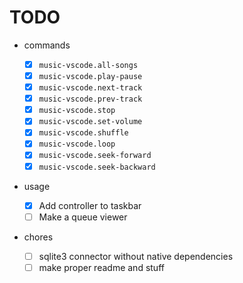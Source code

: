 # TODO

- commands

  - [x] `music-vscode.all-songs`
  - [x] `music-vscode.play-pause`
  - [x] `music-vscode.next-track`
  - [x] `music-vscode.prev-track`
  - [x] `music-vscode.stop`
  - [x] `music-vscode.set-volume`
  - [x] `music-vscode.shuffle`
  - [x] `music-vscode.loop`
  - [x] `music-vscode.seek-forward`
  - [x] `music-vscode.seek-backward`

- usage

  - [x] Add controller to taskbar
  - [ ] Make a queue viewer

- chores
  - [ ] sqlite3 connector without native dependencies
  - [ ] make proper readme and stuff
